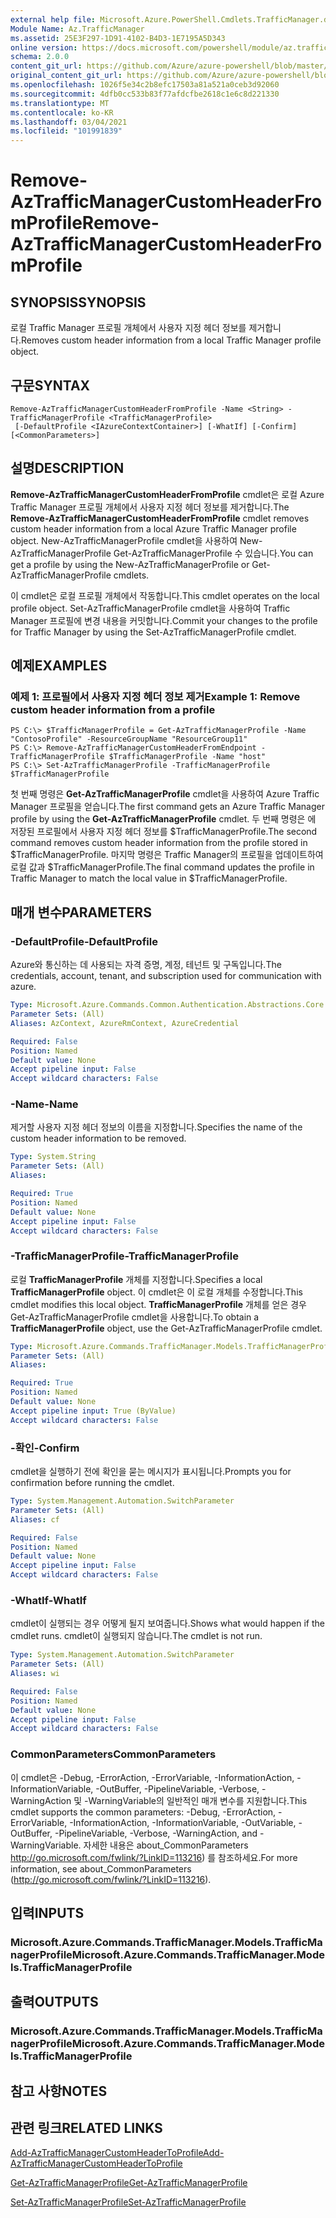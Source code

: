 ```yaml
---
external help file: Microsoft.Azure.PowerShell.Cmdlets.TrafficManager.dll-Help.xml
Module Name: Az.TrafficManager
ms.assetid: 25E3F297-1D91-4102-B4D3-1E7195A5D343
online version: https://docs.microsoft.com/powershell/module/az.trafficmanager/remove-aztrafficmanagercustomheaderfromprofile
schema: 2.0.0
content_git_url: https://github.com/Azure/azure-powershell/blob/master/src/TrafficManager/TrafficManager/help/Remove-AzTrafficManagerCustomHeaderFromProfile.md
original_content_git_url: https://github.com/Azure/azure-powershell/blob/master/src/TrafficManager/TrafficManager/help/Remove-AzTrafficManagerCustomHeaderFromProfile.md
ms.openlocfilehash: 1026f5e34c2b8efc17503a81a521a0ceb3d92060
ms.sourcegitcommit: 4dfb0cc533b83f77afdcfbe2618c1e6c8d221330
ms.translationtype: MT
ms.contentlocale: ko-KR
ms.lasthandoff: 03/04/2021
ms.locfileid: "101991839"
---
```

# <span data-ttu-id="2ea91-101">Remove-AzTrafficManagerCustomHeaderFromProfile</span><span class="sxs-lookup"><span data-stu-id="2ea91-101">Remove-AzTrafficManagerCustomHeaderFromProfile</span></span>

## <span data-ttu-id="2ea91-102">SYNOPSIS</span><span class="sxs-lookup"><span data-stu-id="2ea91-102">SYNOPSIS</span></span>
<span data-ttu-id="2ea91-103">로컬 Traffic Manager 프로필 개체에서 사용자 지정 헤더 정보를 제거합니다.</span><span class="sxs-lookup"><span data-stu-id="2ea91-103">Removes custom header information from a local Traffic Manager profile object.</span></span>

## <span data-ttu-id="2ea91-104">구문</span><span class="sxs-lookup"><span data-stu-id="2ea91-104">SYNTAX</span></span>

```
Remove-AzTrafficManagerCustomHeaderFromProfile -Name <String> -TrafficManagerProfile <TrafficManagerProfile>
 [-DefaultProfile <IAzureContextContainer>] [-WhatIf] [-Confirm] [<CommonParameters>]
```

## <span data-ttu-id="2ea91-105">설명</span><span class="sxs-lookup"><span data-stu-id="2ea91-105">DESCRIPTION</span></span>
<span data-ttu-id="2ea91-106">**Remove-AzTrafficManagerCustomHeaderFromProfile** cmdlet은 로컬 Azure Traffic Manager 프로필 개체에서 사용자 지정 헤더 정보를 제거합니다.</span><span class="sxs-lookup"><span data-stu-id="2ea91-106">The **Remove-AzTrafficManagerCustomHeaderFromProfile** cmdlet removes custom header information from a local Azure Traffic Manager profile object.</span></span>
<span data-ttu-id="2ea91-107">New-AzTrafficManagerProfile cmdlet을 사용하여 New-AzTrafficManagerProfile Get-AzTrafficManagerProfile 수 있습니다.</span><span class="sxs-lookup"><span data-stu-id="2ea91-107">You can get a profile by using the New-AzTrafficManagerProfile or Get-AzTrafficManagerProfile cmdlets.</span></span>

<span data-ttu-id="2ea91-108">이 cmdlet은 로컬 프로필 개체에서 작동합니다.</span><span class="sxs-lookup"><span data-stu-id="2ea91-108">This cmdlet operates on the local profile object.</span></span>
<span data-ttu-id="2ea91-109">Set-AzTrafficManagerProfile cmdlet을 사용하여 Traffic Manager 프로필에 변경 내용을 커밋합니다.</span><span class="sxs-lookup"><span data-stu-id="2ea91-109">Commit your changes to the profile for Traffic Manager by using the Set-AzTrafficManagerProfile cmdlet.</span></span>

## <span data-ttu-id="2ea91-110">예제</span><span class="sxs-lookup"><span data-stu-id="2ea91-110">EXAMPLES</span></span>

### <span data-ttu-id="2ea91-111">예제 1: 프로필에서 사용자 지정 헤더 정보 제거</span><span class="sxs-lookup"><span data-stu-id="2ea91-111">Example 1: Remove custom header information from a profile</span></span>
```
PS C:\> $TrafficManagerProfile = Get-AzTrafficManagerProfile -Name "ContosoProfile" -ResourceGroupName "ResourceGroup11"
PS C:\> Remove-AzTrafficManagerCustomHeaderFromEndpoint -TrafficManagerProfile $TrafficManagerProfile -Name "host"
PS C:\> Set-AzTrafficManagerProfile -TrafficManagerProfile $TrafficManagerProfile
```

<span data-ttu-id="2ea91-112">첫 번째 명령은 **Get-AzTrafficManagerProfile** cmdlet을 사용하여 Azure Traffic Manager 프로필을 얻습니다.</span><span class="sxs-lookup"><span data-stu-id="2ea91-112">The first command gets an Azure Traffic Manager profile by using the **Get-AzTrafficManagerProfile** cmdlet.</span></span>
<span data-ttu-id="2ea91-113">두 번째 명령은 에 저장된 프로필에서 사용자 지정 헤더 정보를 $TrafficManagerProfile.</span><span class="sxs-lookup"><span data-stu-id="2ea91-113">The second command removes custom header information from the profile stored in $TrafficManagerProfile.</span></span>
<span data-ttu-id="2ea91-114">마지막 명령은 Traffic Manager의 프로필을 업데이트하여 로컬 값과 $TrafficManagerProfile.</span><span class="sxs-lookup"><span data-stu-id="2ea91-114">The final command updates the profile in Traffic Manager to match the local value in $TrafficManagerProfile.</span></span>

## <span data-ttu-id="2ea91-115">매개 변수</span><span class="sxs-lookup"><span data-stu-id="2ea91-115">PARAMETERS</span></span>

### <span data-ttu-id="2ea91-116">-DefaultProfile</span><span class="sxs-lookup"><span data-stu-id="2ea91-116">-DefaultProfile</span></span>
<span data-ttu-id="2ea91-117">Azure와 통신하는 데 사용되는 자격 증명, 계정, 테넌트 및 구독입니다.</span><span class="sxs-lookup"><span data-stu-id="2ea91-117">The credentials, account, tenant, and subscription used for communication with azure.</span></span>

```yaml
Type: Microsoft.Azure.Commands.Common.Authentication.Abstractions.Core.IAzureContextContainer
Parameter Sets: (All)
Aliases: AzContext, AzureRmContext, AzureCredential

Required: False
Position: Named
Default value: None
Accept pipeline input: False
Accept wildcard characters: False
```

### <span data-ttu-id="2ea91-118">-Name</span><span class="sxs-lookup"><span data-stu-id="2ea91-118">-Name</span></span>
<span data-ttu-id="2ea91-119">제거할 사용자 지정 헤더 정보의 이름을 지정합니다.</span><span class="sxs-lookup"><span data-stu-id="2ea91-119">Specifies the name of the custom header information to be removed.</span></span>

```yaml
Type: System.String
Parameter Sets: (All)
Aliases:

Required: True
Position: Named
Default value: None
Accept pipeline input: False
Accept wildcard characters: False
```

### <span data-ttu-id="2ea91-120">-TrafficManagerProfile</span><span class="sxs-lookup"><span data-stu-id="2ea91-120">-TrafficManagerProfile</span></span>
<span data-ttu-id="2ea91-121">로컬 **TrafficManagerProfile** 개체를 지정합니다.</span><span class="sxs-lookup"><span data-stu-id="2ea91-121">Specifies a local **TrafficManagerProfile** object.</span></span>
<span data-ttu-id="2ea91-122">이 cmdlet은 이 로컬 개체를 수정합니다.</span><span class="sxs-lookup"><span data-stu-id="2ea91-122">This cmdlet modifies this local object.</span></span>
<span data-ttu-id="2ea91-123">**TrafficManagerProfile** 개체를 얻은 경우 Get-AzTrafficManagerProfile cmdlet을 사용합니다.</span><span class="sxs-lookup"><span data-stu-id="2ea91-123">To obtain a **TrafficManagerProfile** object, use the Get-AzTrafficManagerProfile cmdlet.</span></span>

```yaml
Type: Microsoft.Azure.Commands.TrafficManager.Models.TrafficManagerProfile
Parameter Sets: (All)
Aliases:

Required: True
Position: Named
Default value: None
Accept pipeline input: True (ByValue)
Accept wildcard characters: False
```

### <span data-ttu-id="2ea91-124">-확인</span><span class="sxs-lookup"><span data-stu-id="2ea91-124">-Confirm</span></span>
<span data-ttu-id="2ea91-125">cmdlet을 실행하기 전에 확인을 묻는 메시지가 표시됩니다.</span><span class="sxs-lookup"><span data-stu-id="2ea91-125">Prompts you for confirmation before running the cmdlet.</span></span>

```yaml
Type: System.Management.Automation.SwitchParameter
Parameter Sets: (All)
Aliases: cf

Required: False
Position: Named
Default value: None
Accept pipeline input: False
Accept wildcard characters: False
```

### <span data-ttu-id="2ea91-126">-WhatIf</span><span class="sxs-lookup"><span data-stu-id="2ea91-126">-WhatIf</span></span>
<span data-ttu-id="2ea91-127">cmdlet이 실행되는 경우 어떻게 될지 보여줍니다.</span><span class="sxs-lookup"><span data-stu-id="2ea91-127">Shows what would happen if the cmdlet runs.</span></span> <span data-ttu-id="2ea91-128">cmdlet이 실행되지 않습니다.</span><span class="sxs-lookup"><span data-stu-id="2ea91-128">The cmdlet is not run.</span></span>

```yaml
Type: System.Management.Automation.SwitchParameter
Parameter Sets: (All)
Aliases: wi

Required: False
Position: Named
Default value: None
Accept pipeline input: False
Accept wildcard characters: False
```

### <span data-ttu-id="2ea91-129">CommonParameters</span><span class="sxs-lookup"><span data-stu-id="2ea91-129">CommonParameters</span></span>
<span data-ttu-id="2ea91-130">이 cmdlet은 -Debug, -ErrorAction, -ErrorVariable, -InformationAction, -InformationVariable, -OutBuffer, -PipelineVariable, -Verbose, -WarningAction 및 -WarningVariable의 일반적인 매개 변수를 지원합니다.</span><span class="sxs-lookup"><span data-stu-id="2ea91-130">This cmdlet supports the common parameters: -Debug, -ErrorAction, -ErrorVariable, -InformationAction, -InformationVariable, -OutVariable, -OutBuffer, -PipelineVariable, -Verbose, -WarningAction, and -WarningVariable.</span></span> <span data-ttu-id="2ea91-131">자세한 내용은 about_CommonParameters http://go.microsoft.com/fwlink/?LinkID=113216) 를 참조하세요.</span><span class="sxs-lookup"><span data-stu-id="2ea91-131">For more information, see about_CommonParameters (http://go.microsoft.com/fwlink/?LinkID=113216).</span></span>

## <span data-ttu-id="2ea91-132">입력</span><span class="sxs-lookup"><span data-stu-id="2ea91-132">INPUTS</span></span>

### <span data-ttu-id="2ea91-133">Microsoft.Azure.Commands.TrafficManager.Models.TrafficManagerProfile</span><span class="sxs-lookup"><span data-stu-id="2ea91-133">Microsoft.Azure.Commands.TrafficManager.Models.TrafficManagerProfile</span></span>

## <span data-ttu-id="2ea91-134">출력</span><span class="sxs-lookup"><span data-stu-id="2ea91-134">OUTPUTS</span></span>

### <span data-ttu-id="2ea91-135">Microsoft.Azure.Commands.TrafficManager.Models.TrafficManagerProfile</span><span class="sxs-lookup"><span data-stu-id="2ea91-135">Microsoft.Azure.Commands.TrafficManager.Models.TrafficManagerProfile</span></span>

## <span data-ttu-id="2ea91-136">참고 사항</span><span class="sxs-lookup"><span data-stu-id="2ea91-136">NOTES</span></span>

## <span data-ttu-id="2ea91-137">관련 링크</span><span class="sxs-lookup"><span data-stu-id="2ea91-137">RELATED LINKS</span></span>

[<span data-ttu-id="2ea91-138">Add-AzTrafficManagerCustomHeaderToProfile</span><span class="sxs-lookup"><span data-stu-id="2ea91-138">Add-AzTrafficManagerCustomHeaderToProfile</span></span>](./Add-AzTrafficManagerCustomHeaderToProfile.md)

[<span data-ttu-id="2ea91-139">Get-AzTrafficManagerProfile</span><span class="sxs-lookup"><span data-stu-id="2ea91-139">Get-AzTrafficManagerProfile</span></span>](./Get-AzTrafficManagerProfile.md)

[<span data-ttu-id="2ea91-140">Set-AzTrafficManagerProfile</span><span class="sxs-lookup"><span data-stu-id="2ea91-140">Set-AzTrafficManagerProfile</span></span>](./Set-AzTrafficManagerProfile.md)
